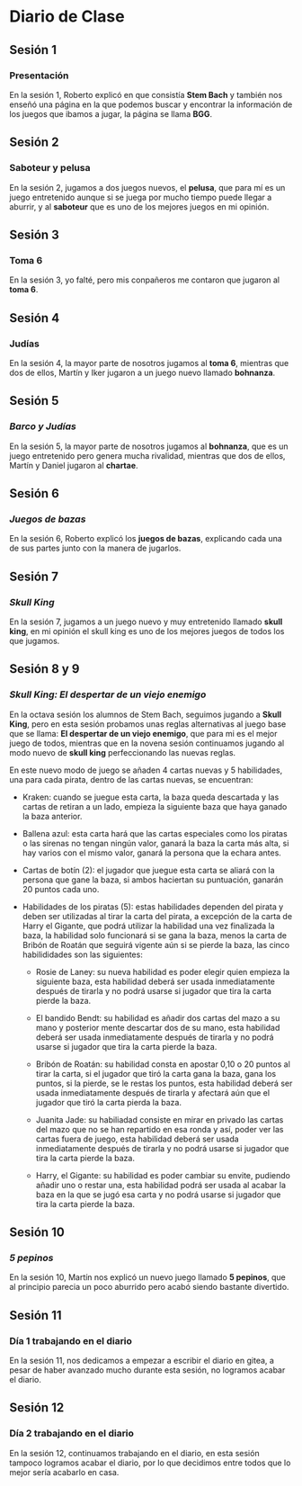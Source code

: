 # Diario de Clase

## Sesión 1
### Presentación

En la sesión 1, Roberto explicó en que consistía **Stem Bach** y también nos enseñó una página en la que podemos buscar y encontrar la información de los juegos que ibamos a jugar, la página se llama **BGG**.

## Sesión 2
### Saboteur y pelusa

En la sesión 2, jugamos a dos juegos nuevos, el **pelusa**, que para mí es un juego entretenido aunque si se juega por mucho tiempo puede llegar a aburrir, y al **saboteur** que es uno de los mejores juegos en mi opinión.

## Sesión 3
### Toma 6

En la sesión 3, yo falté, pero mis conpañeros me contaron que jugaron al **toma 6**.

## Sesión 4
### Judías 

En la sesión 4, la mayor parte de nosotros jugamos al **toma 6**, mientras que dos de ellos, Martín y Iker jugaron a un juego nuevo llamado **bohnanza**.

## Sesión 5
### *Barco y Judías*

En la sesión 5, la mayor parte de nosotros jugamos al **bohnanza**, que es un juego entretenido pero genera mucha rivalidad, mientras que dos de ellos, Martín y Daniel jugaron al **chartae**.

## Sesión 6
### *Juegos de bazas*

En la sesión 6, Roberto explicó los **juegos de bazas**, explicando cada una de sus partes junto con la manera de jugarlos.

## Sesión 7
### *Skull King*

En la sesión 7, jugamos a un juego nuevo y muy entretenido llamado **skull king**, en mi opinión el skull king es uno de los mejores juegos de todos los que jugamos.

## Sesión 8 y 9
### *Skull King: El despertar de un viejo enemigo*

En la octava sesión los alumnos de Stem Bach, seguimos jugando a **Skull King**, pero en esta sesión probamos unas reglas alternativas al juego base que se llama: **El despertar de un viejo enemigo**, que para mi es el mejor juego de todos, mientras que en la novena sesión continuamos jugando al modo nuevo de **skull king** perfeccionando las nuevas reglas.

En este nuevo modo de juego se añaden 4 cartas nuevas y 5 habilidades, una para cada pirata, dentro de las cartas nuevas, se encuentran:

- Kraken: cuando se juegue esta carta, la baza queda descartada y las cartas de retiran a un lado, empieza la siguiente baza que haya ganado la baza anterior.

- Ballena azul: esta carta hará que las cartas especiales como los piratas o las sirenas no tengan ningún valor, ganará la baza la carta más alta, si hay varios con el mismo valor, ganará la persona que la echara antes.

- Cartas de botín (2): el jugador que juegue esta carta se aliará con la persona que gane la baza, si ambos haciertan su puntuación, ganarán 20 puntos cada uno.

- Habilidades de los piratas (5): estas habilidades dependen del pirata y deben ser utilizadas al tirar la carta del pirata, a excepción de la carta de Harry el Gigante, que podrá utilizar la habilidad una vez finalizada la baza, la habilidad solo funcionará si se gana la baza, menos la carta de Bribón de Roatán que seguirá vigente aún si se pierde la baza, las cinco habilididades son las siguientes:
    
    - Rosie de Laney: su nueva habilidad es poder elegir quien empieza la siguiente baza, esta habilidad deberá ser usada inmediatamente después de tirarla y no podrá usarse si jugador que tira la carta pierde la baza.

    - El bandido Bendt: su habilidad es añadir dos cartas del mazo a su mano y posterior mente descartar dos de su mano, esta habilidad deberá ser usada inmediatamente después de tirarla y no podrá usarse si jugador que tira la carta pierde la baza.

    - Bribón de Roatán: su habilidad consta en apostar 0,10 o 20 puntos al tirar la carta, si el jugador que tiró la carta gana la baza, gana los puntos, si la pierde, se le restas los puntos, esta habilidad deberá ser usada inmediatamente después de tirarla y afectará aún que el jugador que tiró la carta pierda la baza.

    - Juanita Jade: su habiliadad consiste en mirar en privado las cartas del mazo que no se han repartido en esa ronda y así, poder ver las cartas fuera de juego, esta habilidad deberá ser usada inmediatamente después de tirarla y no podrá usarse si jugador que tira la carta pierde la baza.

    - Harry, el Gigante: su habilidad es poder cambiar su envite, pudiendo añadir uno o restar una, esta habilidad podrá ser usada al acabar la baza en la que se jugó esa carta y  no podrá usarse si jugador que tira la carta pierde la baza.

## Sesión 10
### *5 pepinos*

En la sesión 10, Martín nos explicó un nuevo juego llamado **5 pepinos**, que al principio parecia un poco aburrido pero acabó siendo bastante divertido.

## Sesión 11
### Día 1 trabajando en el diario

En la sesión 11, nos dedicamos a empezar a escribir el diario en gitea, a pesar de haber avanzado mucho durante esta sesión, no logramos acabar el diario.

## Sesión 12
### Día 2 trabajando en el diario

En la sesión 12, continuamos trabajando en el diario, en esta sesión tampoco logramos acabar el diario, por lo que decidimos entre todos que lo mejor sería acabarlo en casa.
